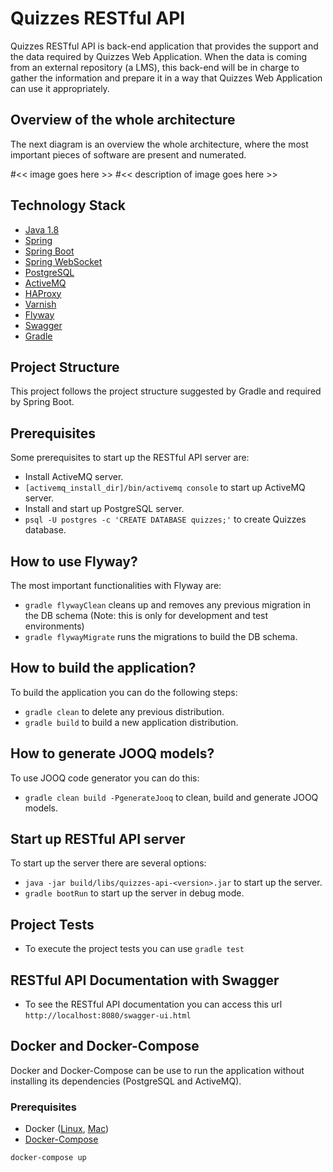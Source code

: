 # Quizzes RESTful API

Quizzes RESTful API is back-end application that provides the support and the data required by Quizzes Web Application.
When the data is coming from an external repository (a LMS), this back-end will be in charge to gather the information
and prepare it in a way that Quizzes Web Application can use it appropriately.

## Overview of the whole architecture

The next diagram is an overview the whole architecture, where the most important pieces of software are present and numerated.

#<< image goes here >>
#<< description of image goes here >>

## Technology Stack

* [Java 1.8](http://www.oracle.com/technetwork/java/javase/downloads)
* [Spring](https://spring.io/docs)
* [Spring Boot](http://projects.spring.io/spring-boot)
* [Spring WebSocket](http://docs.spring.io/spring/docs/current/spring-framework-reference/html/websocket.html)
* [PostgreSQL](https://www.postgresql.org)
* [ActiveMQ](http://activemq.apache.org)
* [HAProxy](http://www.haproxy.org)
* [Varnish](https://varnish-cache.org)
* [Flyway](https://flywaydb.org)
* [Swagger](http://swagger.io)
* [Gradle](https://gradle.org)

## Project Structure
This project follows the project structure suggested by Gradle and required by Spring Boot.

## Prerequisites
Some prerequisites to start up the RESTful API server are:
* Install ActiveMQ server.
* `[activemq_install_dir]/bin/activemq console` to start up ActiveMQ server.
* Install and start up PostgreSQL server.
* `psql -U postgres -c 'CREATE DATABASE quizzes;'` to create Quizzes database.

## How to use Flyway?
The most important functionalities with Flyway are:
* `gradle flywayClean` cleans up and removes any previous migration in the DB schema (Note: this is only for development and test environments)
* `gradle flywayMigrate` runs the migrations to build the DB schema.

## How to build the application?
To build the application you can do the following steps:
* `gradle clean` to delete any previous distribution.
* `gradle build` to build a new application distribution.

## How to generate JOOQ models?
To use JOOQ code generator you can do this:
* `gradle clean build -PgenerateJooq` to clean, build and generate JOOQ models.

## Start up RESTful API server
To start up the server there are several options:
* `java -jar build/libs/quizzes-api-<version>.jar` to start up the server.
* `gradle bootRun` to start up the server in debug mode.

## Project Tests
* To execute the project tests you can use `gradle test`

## RESTful API Documentation with Swagger
* To see the RESTful API documentation you can access this url `http://localhost:8080/swagger-ui.html`

## Docker and Docker-Compose
Docker and Docker-Compose can be use to run the application without installing its dependencies (PostgreSQL and ActiveMQ).

### Prerequisites

- Docker ([Linux](https://docs.docker.com/engine/installation/linux/ubuntulinux/), [Mac](https://docs.docker.com/docker-for-mac/))
- [Docker-Compose](https://docs.docker.com/compose/install/)

`docker-compose up`
